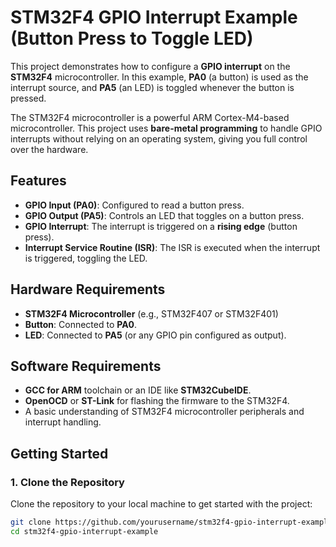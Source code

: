 # STM32F4 GPIO Interrupt Example (Button Press to Toggle LED)

This project demonstrates how to configure a **GPIO interrupt** on the **STM32F4** microcontroller. In this example, **PA0** (a button) is used as the interrupt source, and **PA5** (an LED) is toggled whenever the button is pressed.

The STM32F4 microcontroller is a powerful ARM Cortex-M4-based microcontroller. This project uses **bare-metal programming** to handle GPIO interrupts without relying on an operating system, giving you full control over the hardware.

## Features

- **GPIO Input (PA0)**: Configured to read a button press.
- **GPIO Output (PA5)**: Controls an LED that toggles on a button press.
- **GPIO Interrupt**: The interrupt is triggered on a **rising edge** (button press).
- **Interrupt Service Routine (ISR)**: The ISR is executed when the interrupt is triggered, toggling the LED.

## Hardware Requirements

- **STM32F4 Microcontroller** (e.g., STM32F407 or STM32F401)
- **Button**: Connected to **PA0**.
- **LED**: Connected to **PA5** (or any GPIO pin configured as output).

## Software Requirements

- **GCC for ARM** toolchain or an IDE like **STM32CubeIDE**.
- **OpenOCD** or **ST-Link** for flashing the firmware to the STM32F4.
- A basic understanding of STM32F4 microcontroller peripherals and interrupt handling.

## Getting Started

### 1. Clone the Repository

Clone the repository to your local machine to get started with the project:

```bash
git clone https://github.com/yourusername/stm32f4-gpio-interrupt-example.git
cd stm32f4-gpio-interrupt-example